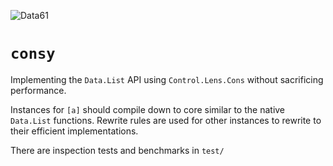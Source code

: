 ![Data61](http://i.imgur.com/uZnp9ke.png)

# `consy`

Implementing the `Data.List` API using `Control.Lens.Cons` without sacrificing
performance.

Instances for `[a]` should compile down to core similar to the native `Data.List`
functions. Rewrite rules are used for other instances to rewrite to their efficient
implementations.

There are inspection tests and benchmarks in `test/`

